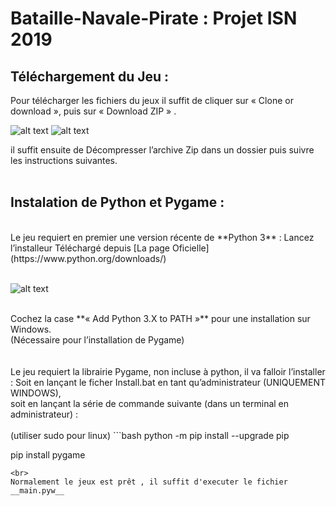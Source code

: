 # Bataille-Navale-Pirate : Projet ISN 2019

## Téléchargement du Jeu :

Pour télécharger les fichiers du jeux il suffit de cliquer sur « Clone or download », puis sur « Download ZIP » .

![alt text](https://imgur.com/plFHFUO.png)
![alt text](https://imgur.com/jDkpQC8.png)


il suffit ensuite de Décompresser l’archive Zip dans un dossier puis suivre les instructions suivantes.
<br><br>
## Instalation de Python et Pygame :
<br>
Le jeu requiert en premier une version récente de **Python 3** :
Lancez l’installeur Téléchargé depuis  [La page Oficielle](https://www.python.org/downloads/)
<br>
<br>

![alt text](https://imgur.com/4Fsg1yP.png)

<br>
Cochez la case **« Add Python 3.X to PATH »** pour une installation sur Windows.<br>
(Nécessaire pour l’installation de Pygame)
<br><br>
<br>
Le jeu requiert la librairie Pygame, non incluse à python, il va falloir l’installer :
Soit en lançant le ficher  Install.bat en tant qu’administrateur (UNIQUEMENT WINDOWS),<br>
soit en lançant la série de commande suivante (dans un terminal en administrateur) :
<br>
<br>
(utiliser sudo pour linux)
```bash
python -m pip install --upgrade pip

pip install pygame
```
<br>
Normalement le jeux est prêt , il suffit d'executer le fichier __main.pyw__
